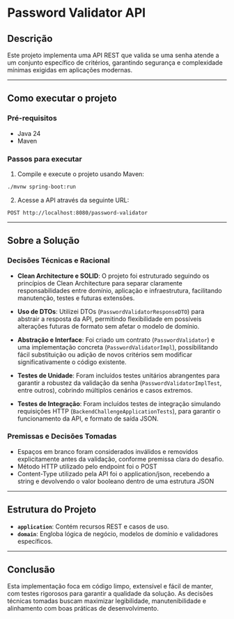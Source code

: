 
# Password Validator API

## Descrição

Este projeto implementa uma API REST que valida se uma senha atende a um conjunto específico de critérios, garantindo segurança e complexidade mínimas exigidas em aplicações modernas.

---

## Como executar o projeto

### Pré-requisitos

- Java 24
- Maven

### Passos para executar

1. Compile e execute o projeto usando Maven:

```bash
./mvnw spring-boot:run
```

2. Acesse a API através da seguinte URL:

```
POST http://localhost:8080/password-validator
```

---

## Sobre a Solução

### Decisões Técnicas e Racional

- **Clean Architecture e SOLID**: O projeto foi estruturado seguindo os princípios de Clean Architecture para separar claramente responsabilidades entre domínio, aplicação e infraestrutura, facilitando manutenção, testes e futuras extensões.

- **Uso de DTOs**: Utilizei DTOs (`PasswordValidatorResponseDTO`) para abstrair a resposta da API, permitindo flexibilidade em possíveis alterações futuras de formato sem afetar o modelo de domínio.

- **Abstração e Interface**: Foi criado um contrato (`PasswordValidator`) e uma implementação concreta (`PasswordValidatorImpl`), possibilitando fácil substituição ou adição de novos critérios sem modificar significativamente o código existente.

- **Testes de Unidade**: Foram incluídos testes unitários abrangentes para garantir a robustez da validação da senha (`PasswordValidatorImplTest`, entre outros), cobrindo múltiplos cenários e casos extremos.

- **Testes de Integração**: Foram incluídos testes de integração simulando requisições HTTP (`BackendChallengeApplicationTests`), para garantir o funcionamento da API, e formato de saída JSON.

### Premissas e Decisões Tomadas

- Espaços em branco foram considerados inválidos e removidos explicitamente antes da validação, conforme premissa clara do desafio.
- Método HTTP utilizado pelo endpoint foi o POST
- Content-Type utilizado pela API foi o application/json, recebendo a string e devolvendo o valor booleano dentro de uma estrutura JSON

---

## Estrutura do Projeto

- **`application`**: Contém recursos REST e casos de uso.
- **`domain`**: Engloba lógica de negócio, modelos de domínio e validadores específicos.

---

## Conclusão

Esta implementação foca em código limpo, extensível e fácil de manter, com testes rigorosos para garantir a qualidade da solução. As decisões técnicas tomadas buscam maximizar legibilidade, manutenibilidade e alinhamento com boas práticas de desenvolvimento.
